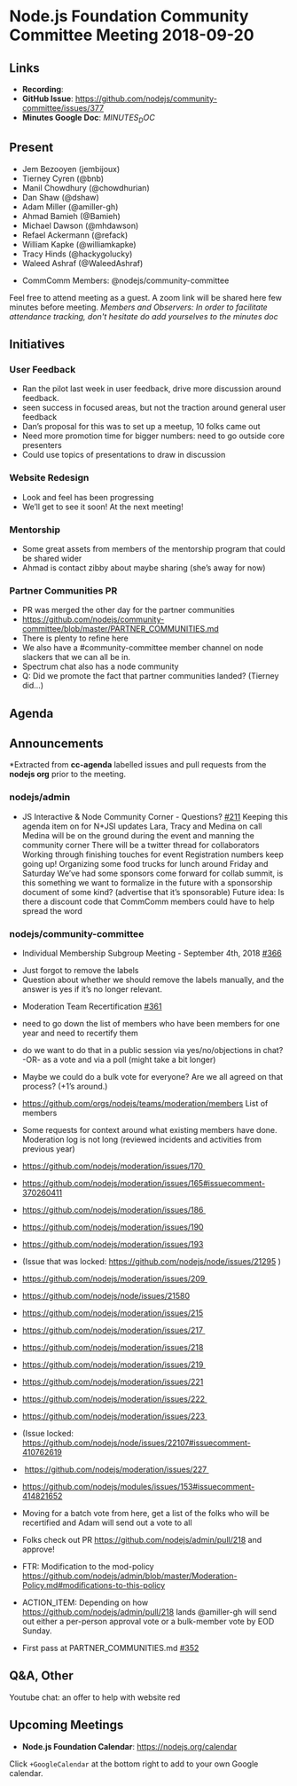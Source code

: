 # Node.js Foundation Community Committee Meeting 2018-09-20

## Links

* **Recording**: 
* **GitHub Issue**: https://github.com/nodejs/community-committee/issues/377
* **Minutes Google Doc**: $MINUTES_DOC$

## Present

- Jem Bezooyen (jembijoux)
- Tierney Cyren (@bnb)
- Manil Chowdhury (@chowdhurian)
- Dan Shaw (@dshaw)
- Adam Miller (@amiller-gh)
- Ahmad Bamieh (@Bamieh)
- Michael Dawson (@mhdawson)
- Refael Ackermann (@refack)
- William Kapke (@williamkapke)
- Tracy Hinds (@hackygolucky)
- Waleed Ashraf (@WaleedAshraf)

* CommComm Members: @nodejs/community-committee

Feel free to attend meeting as a guest. A zoom link will be shared here few minutes before meeting.
*Members and Observers: In order to facilitate attendance tracking, don't hesitate do add yourselves to the minutes doc*

## Initiatives

### User Feedback
- Ran the pilot last week in user feedback, drive more discussion around feedback.
- seen success in focused areas, but not the traction around general user feedback
- Dan’s proposal for this was to set up a meetup, 10 folks came out 
- Need more promotion time for bigger numbers: need to go outside core presenters
- Could use topics of presentations to draw in discussion

### Website Redesign
- Look and feel has been progressing
- We’ll get to see it soon! At the next meeting!

### Mentorship
- Some great assets from members of the mentorship program that could be shared wider
- Ahmad is contact zibby about maybe sharing (she’s away for now)

### Partner Communities PR
- PR was merged the other day for the partner communities
- https://github.com/nodejs/community-committee/blob/master/PARTNER_COMMUNITIES.md
- There is plenty to refine here
- We also have a #community-committee member channel on node slackers that we can all be in.
- Spectrum chat also has a node community
- Q: Did we promote the fact that partner communities landed? (Tierney did…)

## Agenda

## Announcements
 
*Extracted from **cc-agenda** labelled issues and pull requests from the **nodejs org** prior to the meeting.

### nodejs/admin

* JS Interactive & Node Community Corner - Questions? [#211](https://github.com/nodejs/admin/issues/211)
Keeping this agenda item on for N+JSI updates
Lara, Tracy and Medina on call
Medina will be on the ground during the event and manning the community corner
There will be a twitter thread for collaborators
Working through finishing touches for event
Registration numbers keep going up!
Organizing some food trucks for lunch around Friday and Saturday
We’ve had some sponsors come forward for collab summit, is this something we want to formalize in the future with a sponsorship document of some kind? (advertise that it’s sponsorable)
Future idea: Is there a discount code that CommComm members could have to help spread the word

### nodejs/community-committee

* Individual Membership Subgroup Meeting - September 4th, 2018 [#366](https://github.com/nodejs/community-committee/issues/366)
- Just forgot to remove the labels
- Question about whether we should remove the labels manually, and the answer is yes if it’s no longer relevant.

* Moderation Team Recertification [#361](https://github.com/nodejs/community-committee/issues/361)
- need to go down the list of members who have been members for one year and need to recertify them
- do we want to do that in a public session via yes/no/objections in chat? -OR- as a vote and via a poll (might take a bit longer)
- Maybe we could do a bulk vote for everyone? Are we all agreed on that process? (+1’s around.)
- https://github.com/orgs/nodejs/teams/moderation/members List of members
- Some requests for context around what existing members have done. Moderation log is not long (reviewed incidents and activities from previous year)
- https://github.com/nodejs/moderation/issues/170 
- https://github.com/nodejs/moderation/issues/165#issuecomment-370260411
- https://github.com/nodejs/moderation/issues/186 
- https://github.com/nodejs/moderation/issues/190
- https://github.com/nodejs/moderation/issues/193
- (Issue that was locked: https://github.com/nodejs/node/issues/21295 )
- https://github.com/nodejs/moderation/issues/209 
- https://github.com/nodejs/node/issues/21580
- https://github.com/nodejs/moderation/issues/215
- https://github.com/nodejs/moderation/issues/217 
- https://github.com/nodejs/moderation/issues/218
- https://github.com/nodejs/moderation/issues/219 
- https://github.com/nodejs/moderation/issues/221
- https://github.com/nodejs/moderation/issues/222 
- https://github.com/nodejs/moderation/issues/223 
- (Issue locked: https://github.com/nodejs/node/issues/22107#issuecomment-410762619
-  https://github.com/nodejs/moderation/issues/227 
- https://github.com/nodejs/modules/issues/153#issuecomment-414821652
- Moving for a batch vote from here, get a list of the folks who will be recertified and Adam will send out a vote to all
- Folks check out PR https://github.com/nodejs/admin/pull/218 and approve!
- FTR: Modification to the mod-policy https://github.com/nodejs/admin/blob/master/Moderation-Policy.md#modifications-to-this-policy

- ACTION_ITEM: Depending on how https://github.com/nodejs/admin/pull/218 lands @amiller-gh will send out either a per-person approval vote or a bulk-member vote by EOD Sunday.


* First pass at PARTNER_COMMUNITIES.md [#352](https://github.com/nodejs/community-committee/pull/352)



## Q&A, Other

Youtube chat: an offer to help with website red

## Upcoming Meetings

* **Node.js Foundation Calendar**: https://nodejs.org/calendar

Click `+GoogleCalendar` at the bottom right to add to your own Google calendar.

